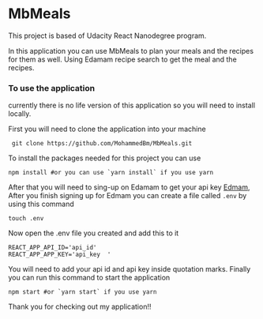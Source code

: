 # MbMeals
This project is based of Udacity React Nanodegree program.

In this application you can use MbMeals to plan your meals and the recipes for them as well. Using Edamam recipe search to get the meal and the recipes.

### To use the application
currently there is no life version of this application so you will need to install locally.

First you will need to clone the application into your machine
```shell
 git clone https://github.com/MohammedBm/MbMeals.git
```
To install the packages needed for this project you can use
```shell
npm install #or you can use `yarn install` if you use yarn
```
After that you will need to sing-up on Edamam to get your api key
<a href='https://developer.edamam.com/edamam-recipe-api'>Edmam</a>, After you finish signing up for Edmam you can create a file called `.env` by using this command

```shell
touch .env
```
Now open the .env file you created and add this to it
```text
REACT_APP_API_ID='api_id'
REACT_APP_APP_KEY='api_key	'
```
You will need to add your api id and api key inside quotation marks.
Finally you can run this command to start the application
```shell
npm start #or `yarn start` if you use yarn
```

Thank you for checking out my application!!

